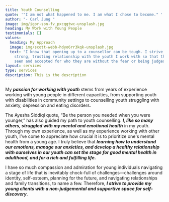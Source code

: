 ```yaml
---
title: Youth Counselling
quote: '"I am not what happened to me. I am what I chose to become." '
author: "- Carl Jung "
image: img/igor-son-fv_pxcqgtwc-unsplash.jpg
heading: My Work with Young People
testimonials: []
values:
  heading: My Approach
  image: img/scott-webb-hdyo6rr3kqk-unsplash.jpg
  text: "I know that opening up to a counsellor can be tough. I strive to build a
    strong, trusting relationship with the youth I work with so that they feel
    seen and accepted for who they are without the fear or being judged.  "
layout: services
type: services
description: This is the description
---
```

My ***passion for working with youth*** stems from years of experience working with young people in different capacities, from supporting youth with disabilities in community settings to counselling youth struggling with anxiety, depression and eating disorders.

The Ayesha Siddiqi quote, “Be the person you needed when you were younger,” has also guided my path to youth counselling. ***I, like so many others, struggled with my mental and emotional health*** in my youth. Through my own experience, as well as my experience working with other youth, I’ve come to appreciate how crucial it is to prioritize one's mental health from a young age. I truly believe that ***learning how to understand our emotions, manage our anxieties, and develop a healthy relationship with ourselves in our youth can set the stage for good mental health in adulthood, and for a rich and fulfilling life.***

I have so much compassion and admiration for young individuals navigating a stage of life that is inevitably chock-full of challenges—challenges around identity, self-esteem, planning for the future, and navigating relationships and family transitions, to name a few. Therefore, ***I strive to provide my young clients with a non-judgemental and supportive space for self-discovery***.